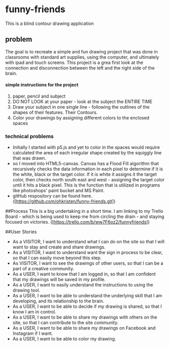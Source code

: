 # funny-friends
This is a blind contour drawing application 

## problem
The goal is to recreate a simple and fun drawing project that was done in classrooms with standard art supplies, using the computer, and ultimately with ipad and touch screens.  This project is a grea first look at the connection and disconnection between the left and the right side of the brain.

#### simple instructions for the project
1. paper, pencil and subject
2. DO NOT LOOK at your paper - look at the subject the ENTIRE TIME
3. Draw your subject in one single line - following the outlines of the shapes of their features.  Their Contours.
4. Color your drawings by assigning different colors to the enclosed spaces

### technical problems
* Initially I started with p5.js and yet to color in the spaces would require calculated the area of each irregular shape created by the squiggly line that was drawn.  
* so I moved into HTML5-canvas.  Canvas has a Flood Fill algorithm that recursively checks the data information in each pixel to determine if it is the white, black or the target color.  If it is white it assigns it the target color, then checks north south east and west - assigning the target color until it hits a black pixel.  This is the function that is utilized in programs like photoshops' paint bucket and MS Paint.
* gitHub respository can be found here.  ([https://github.com/ohkristen/funny-friends.git])

##Process
This is a big undertaking in a short time.  I am linking to my Trello Board - which is being used to keep me from circling the drain - and staying focused on victories.  ([https://trello.com/b/ww7F6oz2/funnyfriends])

##User Stories
* As a VISITOR, I want to understand what I can do on the site so that I will want to stay and create and share drawings.
* As a VISITOR, I want to understand want the sign in process to be clear, so that I can easily move beyond this step.
* As  VISITOR, I want to see the drawings of other users, so that I can be a part of a creative community.
* As a USER, I want to know that I am logged in, so that I am confident that my drawings will be saved in my profile.
* As a USER, I want to easily understand the instructions to using the drawing tool.
* As a USER, I want to be able to understand the underlying skill that I am developing, and its relationship to the brain.
* As a USER, I want to be able to decide if my drawing is shared, so that I know I am in control.
* As a USER, I want to be able to share my drawings with others on the site, so that I can contribute to the site community.
* As a USER, I want to be able to share my drawings on Facebook and Instagram if I want.
* As a USER, I want to be able to color my drawing.

